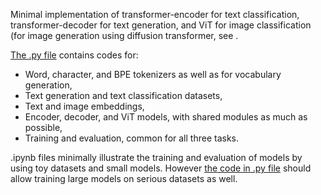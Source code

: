 Minimal implementation of transformer-encoder for text classification, transformer-decoder for text generation, and ViT for image classification (for image generation using diffusion transformer, see . 

[The .py file](https://github.com/u84819482/Nano-transformer/blob/main/transformer_utils.py) contains codes for: 
- Word, character, and BPE tokenizers as well as for vocabulary generation,
- Text generation and text classification datasets,
- Text and image embeddings,
- Encoder, decoder, and ViT models, with shared modules as much as possible,
- Training and evaluation, common for all three tasks.

.ipynb files minimally illustrate the training and evaluation of models by using toy datasets and small models. However [the code in .py file](https://github.com/u84819482/Nano-transformer/blob/main/transformer_utils.py) should allow training large models on serious datasets as well.
